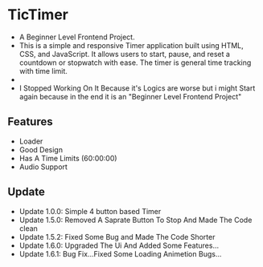 # TicTimer

- A Beginner Level Frontend Project.
- This is a simple and responsive Timer application built using HTML, CSS, and JavaScript. It allows users to start, pause, and reset a countdown or stopwatch with ease. The timer is general time tracking with time limit.
- 
- I Stopped Working On It Because it's Logics are worse but i might Start again because in the end it is an
"Beginner Level Frontend Project"


## Features

- Loader
- Good Design
- Has A Time Limits (60:00:00)
- Audio Support

## Update

- Update 1.0.0: Simple 4 button based Timer
- Update 1.5.0: Removed A Saprate Button To Stop And Made The Code clean
- Update 1.5.2: Fixed Some Bug and Made The Code Shorter
- Update 1.6.0: Upgraded The Ui And Added Some Features...
- Update 1.6.1: Bug Fix...Fixed Some Loading Animetion Bugs...

